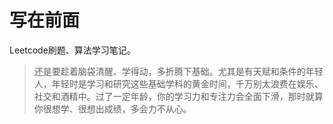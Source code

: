 # 写在前面
Leetcode刷题、算法学习笔记。

> 还是要趁着脑袋清醒、学得动，多折腾下基础。尤其是有天赋和条件的年轻人，年轻时是学习和研究这些基础学科的黄金时间，千万别太浪费在娱乐、社交和酒精中。过了一定年龄，你的学习力和专注力会全面下滑，那时就算你很想学、很想出成绩，多会力不从心。

